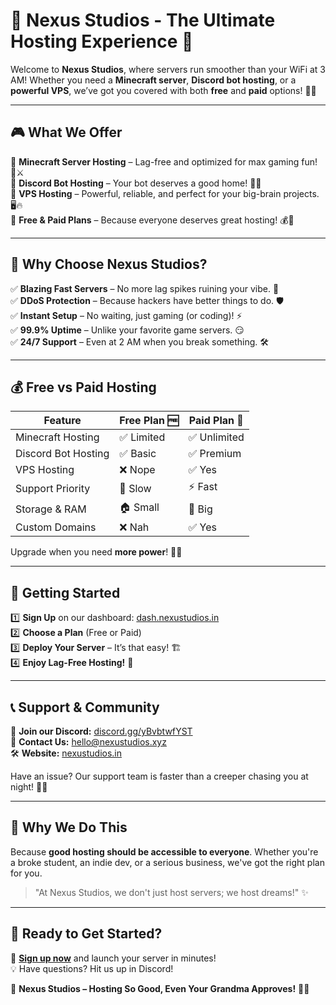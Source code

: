 # 🌟 Nexus Studios - The Ultimate Hosting Experience 🚀

Welcome to **Nexus Studios**, where servers run smoother than your WiFi at 3 AM! Whether you need a **Minecraft server**, **Discord bot hosting**, or a **powerful VPS**, we’ve got you covered with both **free** and **paid** options! 💸✨

---

## 🎮 What We Offer

🔹 **Minecraft Server Hosting** – Lag-free and optimized for max gaming fun! 🏰⚔️  
🔹 **Discord Bot Hosting** – Your bot deserves a good home! 🤖💬  
🔹 **VPS Hosting** – Powerful, reliable, and perfect for your big-brain projects. 🖥️🔥  
🔹 **Free & Paid Plans** – Because everyone deserves great hosting! 💰🎁

---

## 🚀 Why Choose Nexus Studios?

✅ **Blazing Fast Servers** – No more lag spikes ruining your vibe. 🚀  
✅ **DDoS Protection** – Because hackers have better things to do. 🛡️  
✅ **Instant Setup** – No waiting, just gaming (or coding)! ⚡  
✅ **99.9% Uptime** – Unlike your favorite game servers. 😏  
✅ **24/7 Support** – Even at 2 AM when you break something. 🛠️

---

## 💰 Free vs Paid Hosting

| Feature              | Free Plan 🆓 | Paid Plan 💎 |
|----------------------|-------------|-------------|
| Minecraft Hosting   | ✅ Limited  | ✅ Unlimited |
| Discord Bot Hosting | ✅ Basic    | ✅ Premium  |
| VPS Hosting        | ❌ Nope    | ✅ Yes      |
| Support Priority   | 🐢 Slow     | ⚡ Fast     |
| Storage & RAM      | 🏠 Small    | 🏢 Big      |
| Custom Domains     | ❌ Nah     | ✅ Yes      |

Upgrade when you need **more power**! 🦾💥

---

## 🚀 Getting Started

1️⃣ **Sign Up** on our dashboard: [dash.nexustudios.in](https://dash.nexustudios.in)  
2️⃣ **Choose a Plan** (Free or Paid)  
3️⃣ **Deploy Your Server** – It’s that easy! 🏗️  
4️⃣ **Enjoy Lag-Free Hosting!** 🎉

---

## 📞 Support & Community

💬 **Join our Discord:** [discord.gg/yBvbtwfYST](https://discord.gg/yBvbtwfYST)  
📧 **Contact Us:** hello@nexustudios.xyz  
🛠 **Website:** [nexustudios.in](https://nexustudios.in)

Have an issue? Our support team is faster than a creeper chasing you at night! 🏃💨

---

## 💖 Why We Do This

Because **good hosting should be accessible to everyone**. Whether you're a broke student, an indie dev, or a serious business, we've got the right plan for you.

> "At Nexus Studios, we don't just host servers; we host dreams!" ✨

---

## 🎉 Ready to Get Started?

🚀 [**Sign up now**](https://dash.nexustudios.xyz) and launch your server in minutes!  
💡 Have questions? Hit us up in Discord!  

📢 **Nexus Studios – Hosting So Good, Even Your Grandma Approves!** 👵✅
